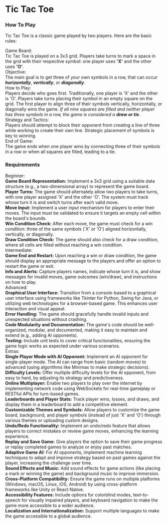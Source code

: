 # Tic Tac Toe

<h3> How To Play</h3>
Tic Tac Toe is a classic game played by two players.
Here are the basic rules:

<dl>
<dt>Game Board:</dt> 
Tic Tac Toe is played on a 3x3 grid. Players take turns to mark a space in the grid with their respective symbol: one player uses <strong>'X'</strong> and the other uses <strong>'O'</strong>.

<dt>Objective:</dt>  
The main goal is to get three of your own symbols in a row, that can occur <strong><i>horizontally</i></strong>, <strong><i>vertically</i></strong>, or <strong><i>diagonally</i></strong>.

<dt>How to Play:</dt> 
Players decide who goes first. Traditionally, one player is 'X' and the other is 'O'.
Players take turns placing their symbol in an empty square on the grid.
The first player to align three of their symbols vertically, horizontally, or diagonally wins the game.
<i>If all nine squares are filled and neither player has three symbols in a row, the game is considered a <strong>draw or tie</strong></i>.

<dt>Strategy and Tactics:</dt>
Players should attempt to block their opponent from creating a line of three while working to create their own line. Strategic placement of symbols is key to winning.

<dt>End of Game:</dt> 
The game ends when one player wins by connecting three of their symbols in a row or when all squares are filled, leading to a tie.
</dl>

<h3> Requirements </h3>

<dl>
<dt>Beginner:</dt> 
<strong>Game Board Representation:</strong> Implement a 3x3 grid using a suitable data structure (e.g., a two-dimensional array) to represent the game board.<br/>
<strong>Player Turns:</strong> The game should alternately allow two players to take turns, with one player assigned 'X' and the other 'O'. The system must track whose turn it is and switch turns after each valid move.<br/>
<strong>Move Input:</strong> Implement a user input mechanism for players to enter their moves. The input must be validated to ensure it targets an empty cell within the board's bounds.<br/>
<strong>Win Condition Check:</strong> After each move, the game must check for a win condition: three of the same symbols ('X' or 'O') aligned horizontally, vertically, or diagonally.<br/>
<strong>Draw Condition Check:</strong> The game should also check for a draw condition, where all cells are filled without reaching a win condition.
  
<dt>Intermediate:</dt>  
<strong>Game End and Restart:</strong> Upon reaching a win or draw condition, the game should display an appropriate message to the players and offer an option to restart the game or exit.<br/>
<strong>Info and Alerts:</strong>  Capture players names, indicate whose turn it is, and show messages for invalid moves, game outcomes (win/draw), and instructions on how to play.

<dt>Advanced:</dt> 
<strong>Graphical User Interface:</strong> Transition from a console-based to a graphical user interface using frameworks like Tkinter for Python, Swing for Java, or utilizing web technologies for a browser-based game. This enhances user interaction and visual appeal.<br/>
<strong>Error Handling:</strong> The game should gracefully handle invalid inputs and unexpected situations without crashing.<br/>
<strong>Code Modularity and Documentation:</strong> The game's code should be well-organized, modular, and documented, making it easy to maintain and extend (e.g., adding AI opponents).<br/>
<strong>Testing:</strong> Include unit tests to cover critical functionalities, ensuring the game logic works as expected under various scenarios.

<dt>Extras:</dt>
<strong>Single Player Mode with AI Opponent:</strong> Implement an AI opponent for single-player mode. The AI can range from basic (random moves) to advanced (using algorithms like Minimax to make strategic decisions).<br/>
<strong>Difficulty Levels:</strong> Offer multiple difficulty levels for the AI opponent, from easy to hard, by adjusting its strategy and predictiveness.<br/>
<strong>Online Multiplayer:</strong> Enable two players to play over the internet by implementing network code using WebSockets for real-time gameplay or RESTful APIs for turn-based games.<br/>
<strong>Leaderboards and Player Stats:</strong> Track player wins, losses, and draws, and display them in a leaderboard to add a competitive element.<br/>
<strong>Customizable Themes and Symbols:</strong> Allow players to customize the game board, background, and player symbols (instead of just 'X' and 'O') through various themes or uploading custom designs.<br/>
<strong>Undo/Redo Functionality:</strong> Implement an undo/redo feature that allows players to correct mistakes or review game moves, enhancing the learning experience.<br/>
<strong>Replay and Save Game</strong>: Give players the option to save their game progress or replay completed games to analyze or enjoy past matches.<br/>
<strong>Adaptive Game AI:</strong> For AI opponents, implement machine learning techniques to adapt and improve strategy based on past games against the player, increasing the challenge over time.<br/>
<strong>Sound Effects and Music:</strong> Add sound effects for game actions (like placing a mark or winning the game) and background music to improve immersion.<br/>
<strong>Cross-Platform Compatibility:</strong> Ensure the game runs on multiple platforms (Windows, macOS, Linux, iOS, Android) by using cross-platform frameworks like Unity or React Native.<br/>
<strong>Accessibility Features:</strong> Include options for colorblind modes, text-to-speech for visually impaired players, and keyboard navigation to make the game more accessible to a wider audience.<br/>
<strong>Localization and Internationalization:</strong> Support multiple languages to make the game accessible to a global audience.
